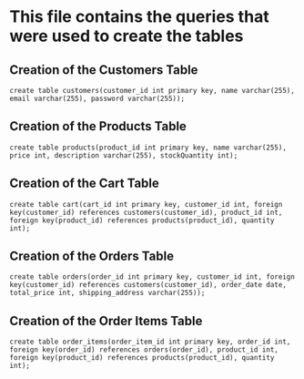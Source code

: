# This file contains the queries that were used to create the tables

## Creation of the Customers Table
```
create table customers(customer_id int primary key, name varchar(255), email varchar(255), password varchar(255));
```

## Creation of the Products Table
```
create table products(product_id int primary key, name varchar(255), price int, description varchar(255), stockQuantity int);
```

## Creation of the Cart Table
```
create table cart(cart_id int primary key, customer_id int, foreign key(customer_id) references customers(customer_id), product_id int, foreign key(product_id) references products(product_id), quantity int);
```

## Creation of the Orders Table
```
create table orders(order_id int primary key, customer_id int, foreign key(customer_id) references customers(customer_id), order_date date, total_price int, shipping_address varchar(255));
```

## Creation of the Order Items Table
```
create table order_items(order_item_id int primary key, order_id int, foreign key(order_id) references orders(order_id), product_id int, foreign key(product_id) references products(product_id), quantity int);
```
